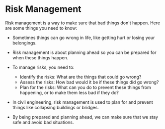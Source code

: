 # Risk Management

Risk management is a way to make sure that bad things don't happen. Here are some things you need to know:

- Sometimes things can go wrong in life, like getting hurt or losing your belongings.
- Risk management is about planning ahead so you can be prepared for when these things happen.
- To manage risks, you need to:

  - Identify the risks: What are the things that could go wrong?
  - Assess the risks: How bad would it be if these things did go wrong?
  - Plan for the risks: What can you do to prevent these things from happening, or to make them less bad if they do?

- In civil engineering, risk management is used to plan for and prevent things like collapsing buildings or bridges.
- By being prepared and planning ahead, we can make sure that we stay safe and avoid bad situations.
